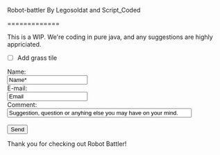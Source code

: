 Robot-battler
By Legosoldat and Script_Coded

=============

This is a WIP.
We're coding in pure java, and any suggestions are highly appriciated.

- [ ] Add grass tile

<form action="MAILTO:robotbattler@gmail.com" method="post" enctype="text/plain">
Name:<br>
<input type="text" name="name" value="Name*" required><br>
E-mail:<br>
<input type="text" name="mail" value="Email"><br>
Comment:<br>
<input type="text" name="suggestion" value="Suggestion, question or anyhing else you may have on your mind." size="50"><br><br>
<input type="submit" value="Send">
</form>

Thank you for checking out Robot Battler!